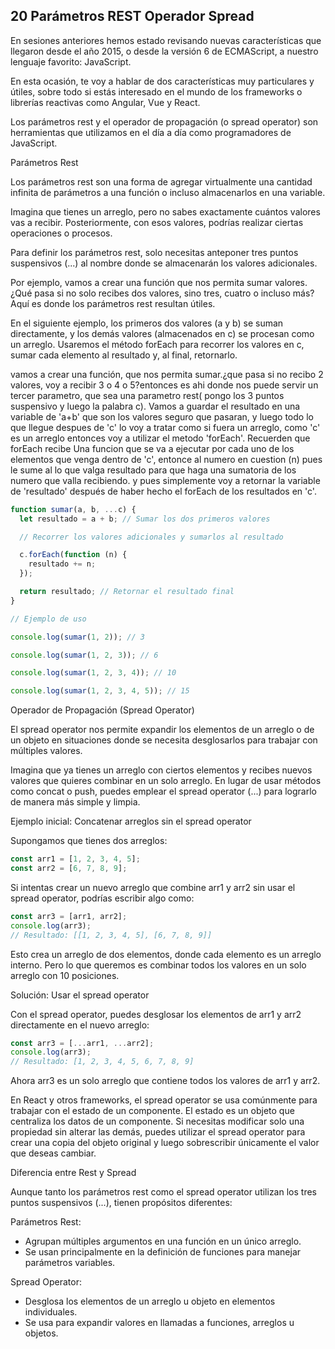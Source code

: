 ## **20 Parámetros REST Operador Spread**

En sesiones anteriores hemos estado revisando nuevas características que llegaron desde el año 2015, o desde la versión 6 de ECMAScript, a nuestro lenguaje favorito: JavaScript.

En esta ocasión, te voy a hablar de dos características muy particulares y útiles, sobre todo si estás interesado en el mundo de los frameworks o librerías reactivas como Angular, Vue y React.

Los parámetros rest y el operador de propagación (o spread operator) son herramientas que utilizamos en el día a día como programadores de JavaScript.

Parámetros Rest

Los parámetros rest son una forma de agregar virtualmente una cantidad infinita de parámetros a una función o incluso almacenarlos en una variable.

Imagina que tienes un arreglo, pero no sabes exactamente cuántos valores vas a recibir. Posteriormente, con esos valores, podrías realizar ciertas operaciones o procesos.

Para definir los parámetros rest, solo necesitas anteponer tres puntos suspensivos (...) al nombre donde se almacenarán los valores adicionales.

Por ejemplo, vamos a crear una función que nos permita sumar valores. ¿Qué pasa si no solo recibes dos valores, sino tres, cuatro o incluso más? Aquí es donde los parámetros rest resultan útiles.

En el siguiente ejemplo, los primeros dos valores (a y b) se suman directamente, y los demás valores (almacenados en c) se procesan como un arreglo. Usaremos el método forEach para recorrer los valores en c, sumar cada elemento al resultado y, al final, retornarlo.

vamos a crear una función, que nos permita sumar.¿que pasa si no recibo 2 valores, voy a recibir 3 o 4 o 5?entonces es ahi donde nos puede servir un tercer parametro, que sea una parametro rest( pongo los 3 puntos suspensivo y luego la palabra c). Vamos a guardar el resultado en una variable de 'a+b' que son los valores seguro que pasaran, y luego todo lo que llegue despues de 'c' lo voy a tratar como si fuera un arreglo, como 'c' es un arreglo entonces voy a utilizar el metodo 'forEach'. Recuerden que forEach recibe Una funcion que se va a ejecutar por cada uno de los elementos que venga dentro de 'c', entonce al numero en cuestion (n) pues le sume al lo que valga resultado para que haga una sumatoria de los numero que valla recibiendo. y pues simplemente voy a retornar la variable de 'resultado' después de haber hecho el forEach de los resultados en 'c'.

```js
function sumar(a, b, ...c) {
  let resultado = a + b; // Sumar los dos primeros valores

  // Recorrer los valores adicionales y sumarlos al resultado

  c.forEach(function (n) {
    resultado += n;
  });

  return resultado; // Retornar el resultado final
}

// Ejemplo de uso

console.log(sumar(1, 2)); // 3

console.log(sumar(1, 2, 3)); // 6

console.log(sumar(1, 2, 3, 4)); // 10

console.log(sumar(1, 2, 3, 4, 5)); // 15
```

Operador de Propagación (Spread Operator)

El spread operator nos permite expandir los elementos de un arreglo o de un objeto en situaciones donde se necesita desglosarlos para trabajar con múltiples valores.

Imagina que ya tienes un arreglo con ciertos elementos y recibes nuevos valores que quieres combinar en un solo arreglo. En lugar de usar métodos como concat o push, puedes emplear el spread operator (...) para lograrlo de manera más simple y limpia.

Ejemplo inicial: Concatenar arreglos sin el spread operator

Supongamos que tienes dos arreglos:

```js
const arr1 = [1, 2, 3, 4, 5];
const arr2 = [6, 7, 8, 9];
```

Si intentas crear un nuevo arreglo que combine arr1 y arr2 sin usar el spread operator, podrías escribir algo como:

```js
const arr3 = [arr1, arr2];
console.log(arr3);
// Resultado: [[1, 2, 3, 4, 5], [6, 7, 8, 9]]
```

Esto crea un arreglo de dos elementos, donde cada elemento es un arreglo interno. Pero lo que queremos es combinar todos los valores en un solo arreglo con 10 posiciones.

Solución: Usar el spread operator

Con el spread operator, puedes desglosar los elementos de arr1 y arr2 directamente en el nuevo arreglo:

```js
const arr3 = [...arr1, ...arr2];
console.log(arr3);
// Resultado: [1, 2, 3, 4, 5, 6, 7, 8, 9]
```

Ahora arr3 es un solo arreglo que contiene todos los valores de arr1 y arr2.

En React y otros frameworks, el spread operator se usa comúnmente para trabajar con el estado de un componente. El estado es un objeto que centraliza los datos de un componente. Si necesitas modificar solo una propiedad sin alterar las demás, puedes utilizar el spread operator para crear una copia del objeto original y luego sobrescribir únicamente el valor que deseas cambiar.

Diferencia entre Rest y Spread

Aunque tanto los parámetros rest como el spread operator utilizan los tres puntos suspensivos (...), tienen propósitos diferentes:

Parámetros Rest:

- Agrupan múltiples argumentos en una función en un único arreglo.
- Se usan principalmente en la definición de funciones para manejar parámetros variables.

Spread Operator:

- Desglosa los elementos de un arreglo u objeto en elementos individuales.
- Se usa para expandir valores en llamadas a funciones, arreglos u objetos.
